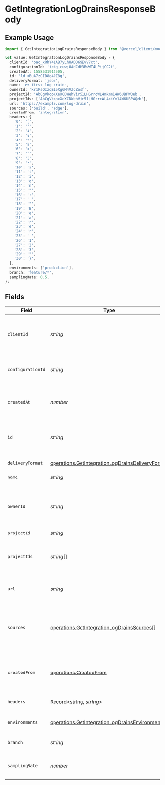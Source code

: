 # GetIntegrationLogDrainsResponseBody

## Example Usage

```typescript
import { GetIntegrationLogDrainsResponseBody } from '@vercel/client/models/operations';

let value: GetIntegrationLogDrainsResponseBody = {
  clientId: 'oac_xRhY4LAB7yLhUADD69EvV7ct',
  configurationId: 'icfg_cuwj0AdCdH3BwWT4LPijCC7t',
  createdAt: 1558531915505,
  id: 'ld_nBuA7zCID8g4QZ8g',
  deliveryFormat: 'json',
  name: 'My first log drain',
  ownerId: 'kr1PsOIzqEL5Xg6M4VZcZosf',
  projectId: 'AbCgVkqoxXeXCDWehVir51LHGrrcWL4mkYm14W6UBPWQeb',
  projectIds: ['AbCgVkqoxXeXCDWehVir51LHGrrcWL4mkYm14W6UBPWQeb'],
  url: 'https://example.com/log-drain',
  sources: ['build', 'edge'],
  createdFrom: 'integration',
  headers: {
    '0': '{',
    '1': '"',
    '2': 'A',
    '3': 'u',
    '4': 't',
    '5': 'h',
    '6': 'o',
    '7': 'r',
    '8': 'i',
    '9': 'z',
    '10': 'a',
    '11': 't',
    '12': 'i',
    '13': 'o',
    '14': 'n',
    '15': '"',
    '16': ':',
    '17': ' ',
    '18': '"',
    '19': 'B',
    '20': 'e',
    '21': 'a',
    '22': 'r',
    '23': 'e',
    '24': 'r',
    '25': ' ',
    '26': '1',
    '27': '2',
    '28': '3',
    '29': '"',
    '30': '}',
  },
  environments: ['production'],
  branch: 'feature/*',
  samplingRate: 0.5,
};
```

## Fields

| Field             | Type                                                                                                                 | Required           | Description                                                                  | Example                                        |
| ----------------- | -------------------------------------------------------------------------------------------------------------------- | ------------------ | ---------------------------------------------------------------------------- | ---------------------------------------------- |
| `clientId`        | _string_                                                                                                             | :heavy_minus_sign: | The oauth2 client application id that created this log drain                 | oac_xRhY4LAB7yLhUADD69EvV7ct                   |
| `configurationId` | _string_                                                                                                             | :heavy_minus_sign: | The client configuration this log drain was created with                     | icfg_cuwj0AdCdH3BwWT4LPijCC7t                  |
| `createdAt`       | _number_                                                                                                             | :heavy_check_mark: | A timestamp that tells you when the log drain was created                    | 1558531915505                                  |
| `id`              | _string_                                                                                                             | :heavy_check_mark: | The unique identifier of the log drain. Always prefixed with `ld_`           | ld_nBuA7zCID8g4QZ8g                            |
| `deliveryFormat`  | [operations.GetIntegrationLogDrainsDeliveryFormat](../../models/operations/getintegrationlogdrainsdeliveryformat.md) | :heavy_minus_sign: | The delivery log format                                                      | json                                           |
| `name`            | _string_                                                                                                             | :heavy_check_mark: | The name of the log drain                                                    | My first log drain                             |
| `ownerId`         | _string_                                                                                                             | :heavy_check_mark: | The identifier of the team or user whose events will trigger the log drain   | kr1PsOIzqEL5Xg6M4VZcZosf                       |
| `projectId`       | _string_                                                                                                             | :heavy_minus_sign: | N/A                                                                          | AbCgVkqoxXeXCDWehVir51LHGrrcWL4mkYm14W6UBPWQeb |
| `projectIds`      | _string_[]                                                                                                           | :heavy_minus_sign: | The identifier of the projects this log drain is associated with             | AbCgVkqoxXeXCDWehVir51LHGrrcWL4mkYm14W6UBPWQeb |
| `url`             | _string_                                                                                                             | :heavy_check_mark: | The URL to call when logs are generated                                      | https://example.com/log-drain                  |
| `sources`         | [operations.GetIntegrationLogDrainsSources](../../models/operations/getintegrationlogdrainssources.md)[]             | :heavy_minus_sign: | The sources from which logs are currently being delivered to this log drain. | [<br/>"build",<br/>"edge"<br/>]                |
| `createdFrom`     | [operations.CreatedFrom](../../models/operations/createdfrom.md)                                                     | :heavy_minus_sign: | Whether the log drain was created by an integration or by a user             | integration                                    |
| `headers`         | Record<string, _string_>                                                                                             | :heavy_minus_sign: | The headers to send with the request                                         | {"Authorization": "Bearer 123"}                |
| `environments`    | [operations.GetIntegrationLogDrainsEnvironments](../../models/operations/getintegrationlogdrainsenvironments.md)[]   | :heavy_check_mark: | The environment of log drain                                                 | [<br/>"production"<br/>]                       |
| `branch`          | _string_                                                                                                             | :heavy_minus_sign: | The branch regexp of log drain                                               | feature/\*                                     |
| `samplingRate`    | _number_                                                                                                             | :heavy_minus_sign: | The sampling rate of log drain                                               | 0.5                                            |
